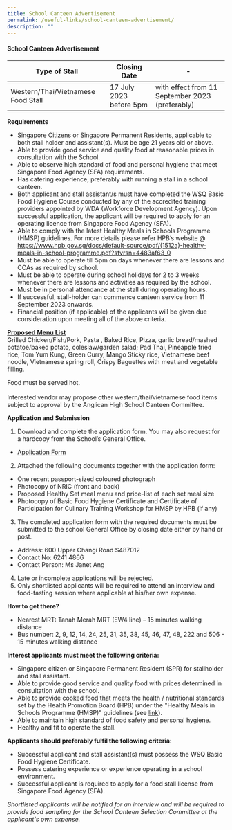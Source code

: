 ```yaml
---
title: School Canteen Advertisement
permalink: /useful-links/school-canteen-advertisement/
description: ""
---
```

#### School Canteen Advertisement

| Type of Stall | Closing Date | - |
| -------- | -------- | -------- |
|Western/Thai/Vietnamese Food Stall | 17 July 2023 before 5pm    | with effect from 11 September 2023 (preferably) |

**Requirements**

- Singapore Citizens or Singapore Permanent Residents, applicable to both stall holder and assistant(s). Must be age 21 years old or above.<br>
- Able to provide good service and quality food at reasonable prices in consultation with the School.<br>
- Able to observe high standard of food and personal hygiene that meet Singapore Food Agency (SFA) requirements.<br>
- Has catering experience, preferably with running a stall in a school canteen.<br>
- Both applicant and stall assistant/s must have completed the WSQ Basic Food Hygiene Course conducted by any of the accredited training providers appointed by WDA (Workforce Development Agency). Upon successful application, the applicant will be required to apply for an operating licence from Singapore Food Agency (SFA).<br> 
- Able to comply with the latest Healthy Meals in Schools Programme (HMSP) guidelines.  For more details please refer HPB’s website @ https://www.hpb.gov.sg/docs/default-source/pdf/(1512a)-healthy-meals-in-school-programme.pdf?sfvrsn=4483af63_0 <br>
- Must be able to operate till 5pm on days whenever there are lessons and CCAs as required by school.<br>
- Must be able to operate during school holidays for 2 to 3 weeks whenever there are lessons and activities as required by the school.<br>
- Must be in personal attendance at the stall during operating hours.<br>
- If successful, stall-holder can commence canteen service from 11 September 2023 onwards.<br>
- Financial position (if applicable) of the applicants will be given due consideration upon meeting all of the above criteria.<br>

<b><u>Proposed Menu List</u></b><br>
Grilled Chicken/Fish/Pork, Pasta , Baked Rice, Pizza, garlic bread/mashed potatoe/baked potato,  coleslaw/garden salad; Pad Thai, Pineapple fried rice, Tom Yum Kung, Green Curry, Mango Sticky rice, Vietnamese beef noodle, Vietnamese spring roll, Crispy Baguettes with meat and vegetable filling.<br>

Food must be served hot.<br><br>
Interested vendor may propose other western/thai/vietnamese food items subject to approval by the Anglican High School Canteen Committee.<br>


**Application and Submission**

1. Download and complete the application form. You may also request for a hardcopy from the School’s General Office.
* [Application Form](/files/Useful%20Links/School%20Canteen/formbf7_application_for_canteen_stall.pdf) 

2. Attached the following documents together with the application form:
* One recent passport-sized coloured photograph
* Photocopy of NRIC (front and back)
* Proposed Healthy Set meal menu and price-list of each set meal size
* Photocopy of Basic Food Hygiene Certificate and Certificate of Participation for Culinary Training Workshop for HMSP by HPB (if any)

3. The completed application form with the required documents must be submitted to the school General Office by closing date either by hand or post.

* Address: 600 Upper Changi Road S487012
* Contact No: 6241 4866
* Contact Person: Ms Janet Ang  

4. Late or incomplete applications will be rejected.<br>
5. Only shortlisted applicants will be required to attend an interview and food-tasting session where applicable at his/her own expense.<br>


**How to get there?**
* Nearest MRT: Tanah Merah MRT (EW4 line) – 15 minutes walking distance
* Bus number: 2, 9, 12, 14, 24, 25, 31, 35, 38, 45, 46, 47, 48, 222 and 506 - 15 minutes walking distance

**Interest applicants must meet the following criteria:**
* Singapore citizen or Singapore Permanent Resident (SPR) for stallholder and stall assistant.
* Able to provide good service and quality food with prices determined in consultation with the school.
* Able to provide cooked food that meets the health / nutritional standards set by the Health Promotion Board (HPB) under the "Healthy Meals in Schools Programme (HMSP)" guidelines (see [link](https://www.hpb.gov.sg/schools/school-programmes/healthy-meals-in-schools-programme)).
* Able to maintain high standard of food safety and personal hygiene.
* Healthy and fit to operate the stall.


**Applicants should preferably fulfil the following criteria:**
* Successful applicant and stall assistant(s) must possess the WSQ Basic Food Hygiene Certificate.
* Possess catering experience or experience operating in a school environment.
* Successful applicant is required to apply for a food stall license from Singapore Food Agency (SFA). 


*Shortlisted applicants will be notified for an interview and will be required to provide food sampling for the School Canteen Selection Committee at the applicant's own expense.*